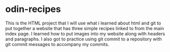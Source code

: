 # odin-recipes

This is the HTML project that I will use what i learned about html and git to put together a website that has three simple recipes linked to from the main index page.
I learned how to put images into my website along with headers and paragraphs. I also got to practice using git commit to a repository with git commit messages to accompany my commits.